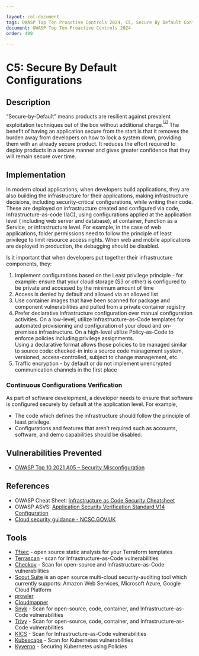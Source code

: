 ```yaml
---

layout: col-document
tags: OWASP Top Ten Proactive Controls 2024, C5, Secure By Default Configurations
document: OWASP Top Ten Proactive Controls 2024
order: 409

---
```


# C5: Secure By Default Configurations

## Description

“Secure-by-Default” means products are resilient against prevalent exploitation techniques out of the box without additional charge.<sup><sup>[\[2\]](#footnote-2)</sup></sup> The benefit of having an application secure from the start is that it removes the burden away from developers on how to lock a system down, providing them with an already secure product. It reduces the effort required to deploy products in a secure manner and gives greater confidence that they will remain secure over time.

## Implementation

In modern cloud applications, when developers build applications, they are also building the infrastructure for their applications, making infrastructure decisions, including security-critical configurations, while writing their code.
These are deployed on infrastructure created and configured via code, Infrastructure-as-code (IaC), using configurations applied at the application level ( including web server and database), at container, Function as a Service, or infrastructure level. For example, in the case of web applications, folder permissions need to follow the principle of least privilege to limit resource access rights. When web and mobile applications are deployed in production, the debugging should be disabled.

Is it important that when developers put together their infrastructure components, they:
1. Implement configurations based on the Least privilege principle - for example: ensure that your cloud storage (S3 or other) is configured to be private and accessed by the minimum amount of time
2. Access is denied by default and allowed via an allowed list
3. Use container images that have been scanned for package and component vulnerabilities and pulled from a private container registry
4. Prefer declarative infrastructure configuration over manual configuration activities. On a low-level, utilize Infrastructure-as-Code templates for automated provisioning and configuration of your cloud and on-premises infrastructure. On a high-level utilize Policy-as-Code to enforce policies including privilege assignments.  
    Using a declarative format allows those policies to be managed similar to source code: checked-in into a source code management system, versioned, access-controlled, subject to change management, etc.
5. Traffic encryption - by default or do not implement unencrypted communication channels in the first place

### Continuous Configurations Verification

As part of software development, a developer needs to ensure that software is configured securely by default at the application level. For example,

- The code which defines the infrastructure should follow the principle of least privilege.
- Configurations and features that aren’t required such as accounts, software, and demo capabilities should be disabled.

## Vulnerabilities Prevented

- [OWASP Top 10 2021 A05 – Security Misconfiguration](https://owasp.org/Top10/A05_2021-Security_Misconfiguration/)

## References

- OWASP Cheat Sheet: [Infrastructure as Code Security Cheatsheet](https://cheatsheetseries.owasp.org/cheatsheets/Infrastructure_as_Code_Security_Cheat_Sheet.html)
- OWASP ASVS: [Application Security Verification Standard V14 Configuration](https://github.com/OWASP/ASVS/blob/master/5.0/en/0x22-V14-Config.md)
- [Cloud security guidance - NCSC.GOV.UK](https://www.ncsc.gov.uk/collection/cloud-security)

## Tools

- [Tfsec](https://github.com/aquasecurity/tfsec) - open source static analysis for your Terraform templates
- [Terrascan](https://github.com/accurics/terrascan) - scan for Infrastructure-as-Code vulnerabilities
- [Checkov](https://github.com/bridgecrewio/checkov) - Scan for open-source and Infrastructure-as-Code vulnerabilities
- [Scout Suite](https://github.com/nccgroup/ScoutSuite) is an open source multi-cloud security-auditing tool which currently supports: Amazon Web Services, Microsoft Azure, Google Cloud Platform
- [prowler](https://github.com/toniblyx/prowler)
- [Cloudmapper](https://github.com/duo-labs/cloudmapper)
- [Snyk](https://github.com/snyk/cli) - Scan for open-source, code, container, and Infrastructure-as-Code vulnerabilities
- [Trivy](https://github.com/aquasecurity/trivy) - Scan for open-source, code, container, and Infrastructure-as-Code vulnerabilities
- [KICS](https://github.com/Checkmarx/kics) - Scan for Infrastructure-as-Code vulnerabilities
- [Kubescape](https://github.com/kubescape/kubescape) - Scan for Kubernetes vulnerabilities
- [Kyverno](https://kyverno.io/docs/security/) - Securing Kubernetes using Policies
